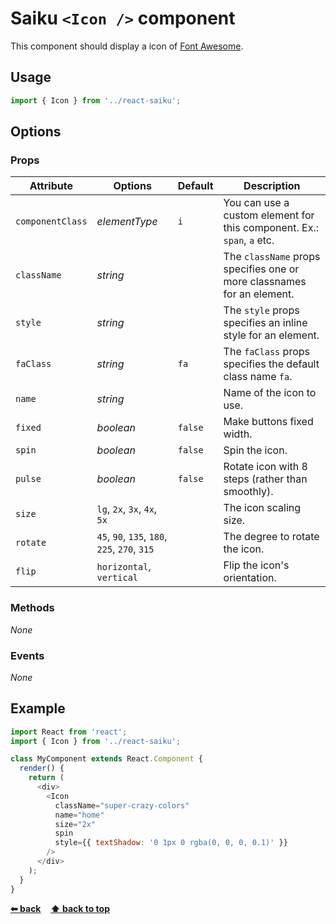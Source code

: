 # Saiku `<Icon />` component

This component should display a icon of [Font Awesome](https://fortawesome.github.io/Font-Awesome/icons/).

## Usage

```javascript
import { Icon } from '../react-saiku';
```

## Options

### Props

Attribute        | Options                                       | Default | Description
---              | ---                                           | ---     | ---
`componentClass` | *elementType*                                 | `i`     | You can use a custom element for this component. Ex.: `span`, `a` etc.
`className`      | *string*                                      |         | The `className` props specifies one or more classnames for an element.
`style`          | *string*                                      |         | The `style` props specifies an inline style for an element.
`faClass`        | *string*                                      | `fa`    | The `faClass` props specifies the default class name `fa`.
`name`           | *string*                                      |         | Name of the icon to use.
`fixed`          | *boolean*                                     | `false` | Make buttons fixed width.
`spin`           | *boolean*                                     | `false` | Spin the icon.
`pulse`          | *boolean*                                     | `false` | Rotate icon with 8 steps (rather than smoothly).
`size`           | `lg`, `2x`, `3x`, `4x`, `5x`                  |         | The icon scaling size.
`rotate`         | `45`, `90`, `135`, `180`, `225`, `270`, `315` |         | The degree to rotate the icon.
`flip`           | `horizontal`, `vertical`                      |         | Flip the icon's orientation.

### Methods

*None*

### Events

*None*

## Example

```javascript
import React from 'react';
import { Icon } from '../react-saiku';

class MyComponent extends React.Component {
  render() {
    return (
      <div>
        <Icon
          className="super-crazy-colors"
          name="home"
          size="2x"
          spin
          style={{ textShadow: '0 1px 0 rgba(0, 0, 0, 0.1)' }}
        />
      </div>
    );
  }
}
```

**[⬅ back](../)**&nbsp;&nbsp;&nbsp;&nbsp;**[⬆ back to top](#saiku-icon--component)**
